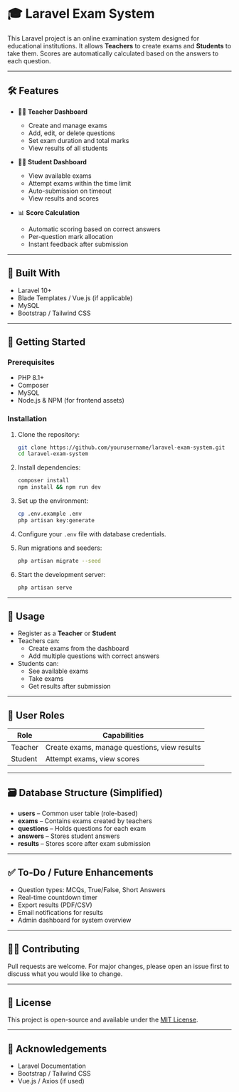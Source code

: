 
# 🎓 Laravel Exam System

This Laravel project is an online examination system designed for educational institutions. It allows **Teachers** to create exams and **Students** to take them. Scores are automatically calculated based on the answers to each question.

---

## 🛠 Features

- 👩‍🏫 **Teacher Dashboard**
  - Create and manage exams
  - Add, edit, or delete questions
  - Set exam duration and total marks
  - View results of all students

- 👨‍🎓 **Student Dashboard**
  - View available exams
  - Attempt exams within the time limit
  - Auto-submission on timeout
  - View results and scores

- 📊 **Score Calculation**
  - Automatic scoring based on correct answers
  - Per-question mark allocation
  - Instant feedback after submission

---

## 🧱 Built With

- Laravel 10+
- Blade Templates / Vue.js (if applicable)
- MySQL
- Bootstrap / Tailwind CSS

---

## 🚀 Getting Started

### Prerequisites

- PHP 8.1+
- Composer
- MySQL
- Node.js & NPM (for frontend assets)

### Installation

1. Clone the repository:
   ```bash
   git clone https://github.com/yourusername/laravel-exam-system.git
   cd laravel-exam-system
   ```

2. Install dependencies:
   ```bash
   composer install
   npm install && npm run dev
   ```

3. Set up the environment:
   ```bash
   cp .env.example .env
   php artisan key:generate
   ```

4. Configure your `.env` file with database credentials.

5. Run migrations and seeders:
   ```bash
   php artisan migrate --seed
   ```

6. Start the development server:
   ```bash
   php artisan serve
   ```

---

## 🧪 Usage

- Register as a **Teacher** or **Student**
- Teachers can:
  - Create exams from the dashboard
  - Add multiple questions with correct answers
- Students can:
  - See available exams
  - Take exams
  - Get results after submission

---

## 👤 User Roles

| Role     | Capabilities                                      |
|----------|---------------------------------------------------|
| Teacher  | Create exams, manage questions, view results      |
| Student  | Attempt exams, view scores                        |

---

## 🗃 Database Structure (Simplified)

- **users** – Common user table (role-based)
- **exams** – Contains exams created by teachers
- **questions** – Holds questions for each exam
- **answers** – Stores student answers
- **results** – Stores score after exam submission

---

## ✅ To-Do / Future Enhancements

- Question types: MCQs, True/False, Short Answers
- Real-time countdown timer
- Export results (PDF/CSV)
- Email notifications for results
- Admin dashboard for system overview

---

## 🧑‍💻 Contributing

Pull requests are welcome. For major changes, please open an issue first to discuss what you would like to change.

---

## 📄 License

This project is open-source and available under the [MIT License](LICENSE).

---

## 🙌 Acknowledgements

- Laravel Documentation
- Bootstrap / Tailwind CSS
- Vue.js / Axios (if used)
